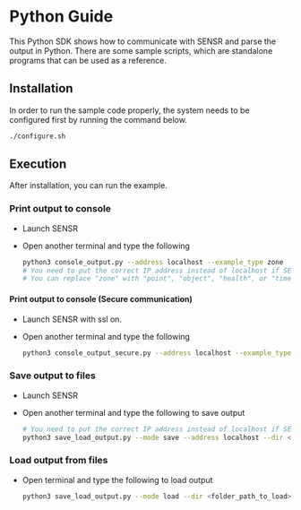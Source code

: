 # Python Guide

This Python SDK shows how to communicate with SENSR and parse the output in Python. There are some sample scripts, which are standalone programs that can be used as a reference.

## Installation

In order to run the sample code properly, the system needs to be configured first by running the command below.

```bash
./configure.sh
```

## Execution

After installation, you can run the example.

### Print output to console

- Launch SENSR
- Open another terminal and type the following

  ```bash
  python3 console_output.py --address localhost --example_type zone
  # You need to put the correct IP address instead of localhost if SENSR is running on a different machine.
  # You can replace "zone" with "point", "object", "health", or "time" to run the other included examples.
  ```

#### Print output to console (Secure communication)

- Launch SENSR with ssl on.
- Open another terminal and type the following

  ```bash
  python3 console_output_secure.py --address localhost --example_type zone
  ```

### Save output to files

- Launch SENSR
- Open another terminal and type the following to save output

  ```bash
  # You need to put the correct IP address instead of localhost if SENSR is running on a different machine.
  python3 save_load_output.py --mode save --address localhost --dir <folder_path_to_save>
  ```

### Load output from files

- Open terminal and type the following to load output

  ```bash
  python3 save_load_output.py --mode load --dir <folder_path_to_load>
  ```
